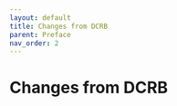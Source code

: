```yaml
---
layout: default
title: Changes from DCRB
parent: Preface
nav_order: 2
---
```


# Changes from DCRB

